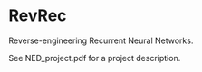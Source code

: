 # RevRec
Reverse-engineering Recurrent Neural Networks. 


See NED_project.pdf for a project description.
